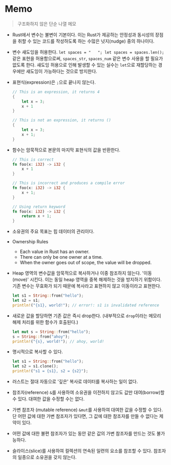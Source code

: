 # Memo

> 구조화하지 않은 단순 나열 메모

- Rust에서 변수는 불변이 기본이다. 이는 Rust가 제공하는 안정성과 동시성의 장점을 취할 수 있는 코드를 작성하도록 하는 수많은 넛지(nudge) 중의 하나이다.
- 변수 섀도잉을 허용한다. `let spaces = "   "; let spaces = spaces.len();` 같은 표현을 허용함으로써, `spaces_str`, `spaces_num` 같은 변수 사용을 할 필요가 없도록 한다. 섀도잉 허용으로 인해 발생할 수 있는 실수는 `let`으로 재할당하는 경우에만 섀도잉이 가능하다는 것으로 방지한다.
- 표현식(expression)은 `;`으로 끝나지 않는다.

  ```rust
  // This is an expression, it returns 4
  {
      let x = 3;
      x + 1
  }

  // This is not an expression, it returns ()
  {
      let x = 3;
      x + 1;
  }
  ```

- 함수는 암묵적으로 본문의 마지막 표현식의 값을 반환한다.

  ```rust
  // This is correct
  fn foo(x: i32) -> i32 {
      x + 1
  }

  // This is incorrect and produces a compile error
  fn foo(x: i32) -> i32 {
      x + 1;
  }

  // Using return keyword
  fn foo(x: i32) -> i32 {
      return x + 1;
  }
  ```

- 소유권의 주요 목표는 힙 데이터의 관리이다.
- Ownership Rules

  - Each value in Rust has an owner.
  - There can only be one owner at a time.
  - When the owner goes out of scope, the value will be dropped.

- Heap 영역의 변수값을 암묵적으로 복사하거나 이중 참조하지 않는다. '이동(move)' 시킨다. 이는 동일 heap 영역을 중복 해제하는 것을 방지하기 위함이다. 기존 변수는 무효화가 되기 때문에 복사라고 표현하지 않고 이동이라고 표현한다.
  ```rust
  let s1 = String::from("hello");
  let s2 = s1;
  println!("{s1}, world!"); // error!: s1 is invalidated reference
  ```
- 새로운 값을 할당하면 기존 값은 즉시 drop한다. (내부적으로 `drop`이라는 메모리 해제 처리를 위한 함수가 호출된다.)

  ```rust
  let mut s = String::from("hello");
  s = String::from("ahoy");
  println!("{s}, world!"); // ahoy, world!
  ```

- 명시적으로 복사할 수 있다.
  ```rust
  let s1 = String::from("hello");
  let s2 = s1.clone();
  println!("s1 = {s1}, s2 = {s2}");
  ```

- 러스트는 절대 자동으로 '깊은' 복사로 데이터를 복사하는 일이 없다.

- 참조자(reference) `&`를 사용하여 소유권을 이전하지 않고도 값만 대여(borrow)할 수 있다. 대여한 값을 수정할 수는 없다.

- 가변 참조자 (mutable reference) `&mut`를 사용하여 대여한 값을 수정할 수 있다. 단 어떤 값에 대한 가변 참조자가 있다면, 그 값에 대한 참조자를 만들 수 없다는 제약이 있다.

- 어떤 값에 대한 불편 참조자가 있는 동안 같은 값의 가변 참조자를 만드는 것도 불가능하다.

- 슬라이스(slice)를 사용하여 컬렉션의 연속된 일련의 요소를 참조할 수 있다. 참조자의 일종으로 소유권을 갖지 않는다.
